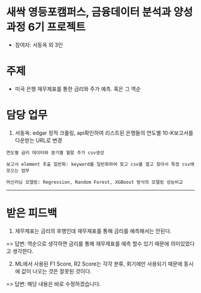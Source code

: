 # 새싹 영등포캠퍼스, 금융데이터 분석과 양성과정 6기 프로젝트

- 참여자: 서동옥 외 3인

# 주제

- 미국 은행 재무제표를 통한 금리와 주가 예측. 혹은 그 역순


# 담당 업무

  1. 서동옥: 
    edgar 정적 크롤링, api확인하여 리스트된 은행들의 연도별 10-K보고서를 다운받는 URL로 변경
    
    연도별 금리 데이터와 분기별 월말 주가 csv생성
    
    보고서 element 추출 일반화: keyword를 일반화하여 찾고 csv를 열고 찾아서 특정 csv에 모으는 업무

    머신러닝 모델링: Regression, Random Forest, XGBoost 방식의 모델링 성능비교


--------------------------------------------------------------------------------------------------------------------------------------------

# 받은 피드백
  
  1. 재무제표는 금리의 후행인데 재무재표를 통해 금리를 예측해서는 안된다. 
  
  => 답변: 역순으로 생각하면 금리를 통해 재무제표를 예측 할수 있기 때문에 의미있었다고 생각한다.

  2. ML에서 사용된 F1 Score, R2 Score는 각각 분류, 회기에만 사용되기 때문에 동시에 값이 나오는 것은 잘못된 것이다.

  => 답변: 해당 내용은 바로 수정하겠습니다.

